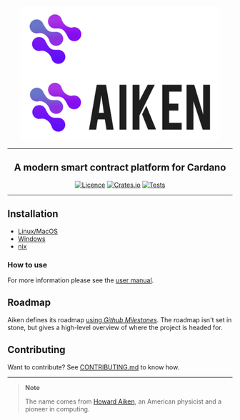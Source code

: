 <div align="center">
  <img src="https://raw.githubusercontent.com/aiken-lang/branding/main/assets/logo-light.png?sanitize=true#gh-dark-mode-only" alt="Aiken" height="150" />
  <img src="https://raw.githubusercontent.com/aiken-lang/branding/main/assets/logo-dark.png?sanitize=true#gh-light-mode-only" alt="Aiken" height="150" />
  <hr />
    <h2 align="center" style="border-bottom: none">A modern smart contract platform for Cardano</h2>

[![Licence](https://img.shields.io/github/license/aiken-lang/aiken)](https://github.com/aiken-lang/aiken/blob/main/LICENSE)
[![Crates.io](https://img.shields.io/crates/v/aiken)](https://crates.io/crates/aiken)
[![Tests](https://github.com/aiken-lang/aiken/actions/workflows/tests.yml/badge.svg?branch=main)](https://github.com/aiken-lang/aiken/actions/workflows/tests.yml)

  <hr/>
</div>

## Installation

- [Linux/MacOS](https://aiken-lang.org/installation-instructions#from-aikup-linux--macos-only)
- [Windows](https://aiken-lang.org/installation-instructions#from-sources-all-platforms)
- [nix](https://aiken-lang.org/installation-instructions#from-nix-flakes-linux--macos-only)

### How to use

For more information please see the [user manual](https://aiken-lang.org).

## Roadmap

Aiken defines its roadmap [using _Github Milestones_](https://aiken-lang.org/#roadmap).
The roadmap isn't set in stone, but gives a high-level overview of where the project is headed for.

## Contributing

Want to contribute? See [CONTRIBUTING.md](./CONTRIBUTING.md) to know how.

---

> **Note**
>
> The name comes from [Howard Aiken](https://en.wikipedia.org/wiki/Howard_H._Aiken), an American physicist and a pioneer in computing.
